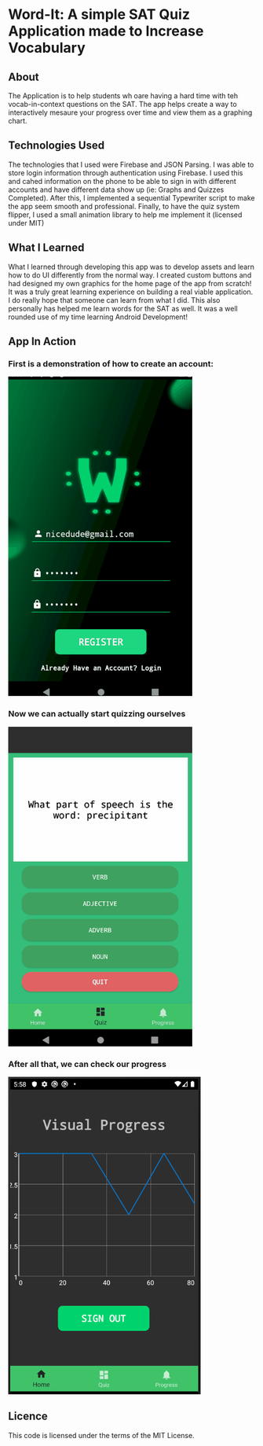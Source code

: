 # Word-It: A simple SAT Quiz Application made to Increase Vocabulary

About
-------------
The Application is to help students wh oare having a hard time with teh vocab-in-context questions on the SAT.
The app helps create a way to interactively mesaure your progress over time and view them as a graphing chart.

Technologies Used
-------------

The technologies that I used were Firebase and JSON Parsing. I was able to store login information through authentication using Firebase. I used this and cahed information on the phone to be able to sign in with different accounts and have different data show up (ie: Graphs and Quizzes Completed). After this, I implemented a sequential Typewriter script to make the app seem smooth and professional. Finally, to have the quiz system flipper, I used a small animation library to help me implement it (licensed under MIT)

What I Learned
-------------
What I learned through developing this app was to develop assets and learn how to do UI differently from the normal way. I created custom buttons and had designed my own
graphics for the home page of the app from scratch! It was a truly great learning experience on building a real viable application. I do really hope that
someone can learn from what I did. This also personally has helped me learn words for the SAT as well. It was a well rounded use of my time learning Android Development!

App In Action
-------------
### First is a demonstration of how to create an account:
<img src="AccountCreation.gif"></img>

### Now we can actually start quizzing ourselves
<img src="Quizzing.gif"></img>

### After all that, we can check our progress
<img src="Progress.png"></img>

Licence
-------------
This code is licensed under the terms of the MIT License.
